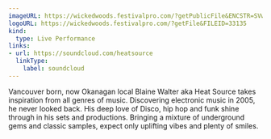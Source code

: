 ```yaml
---
imageURL: https://wickedwoods.festivalpro.com/?getPublicFile&ENCSTR=SVweWhaEnllzeQGyEfVY
logoURL: https://wickedwoods.festivalpro.com/?getFile&FILEID=33135
kind:
  type: Live Performance
links:
- url: https://soundcloud.com/heatsource
  linkType:
    label: soundcloud
---
```

Vancouver born, now Okanagan local Blaine Walter aka Heat Source takes inspiration from all genres of music.  Discovering electronic music in 2005, he never looked back.  His deep love of Disco, hip hop and funk shine through in his sets and productions.  Bringing a mixture of underground gems and classic samples, expect only uplifting vibes and plenty of smiles.